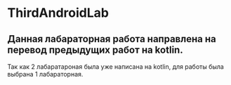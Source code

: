 # ThirdAndroidLab
Данная лабараторная работа направлена на перевод предыдущих работ на kotlin.
---
Так как 2 лабаратароная была уже написана на kotlin, для работы была выбрана 1 лабараторная.